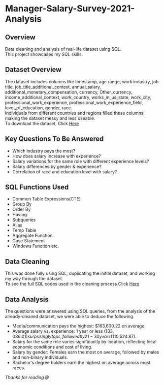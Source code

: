 # Manager-Salary-Survey-2021-Analysis
## Overview
Data cleaning and analysis of real-life dataset using SQL.  
This project showcases my SQL skills.

## Dataset Overview
The dataset includes columns like timestamp, age range, work industry, job title, job_title_additional_context, annual_salary, additional_monetary_compensation, currency, Other_currency, income_additional_context, work_country, works_in_us_state, work_city, professional_work_experience, professional_work_experience_field, level_of_education, gender, race.  
Individuals from different countries and regions filled these columns, making the dataset messy and less useable.  
To download the dataset, Click [Here](https://eyowhite.com/wp-content/uploads/2024/06/Data-cleaning-Salary-survey.zip)

## Key Questions To Be Answered
* Which industry pays the most?
* How does salary increase with experience?
* Salary variations for the same role with different experience levels?
* Salary differences by gender & experience?
* Correlation of race and education level with salary?

## SQL Functions Used
* Common Table Expressions(CTE)
* Group By
* Order By
* Having
* Subqueries
* Alias
* Temp Table
* Aggregate Function
* Case Statement
* Windows Function etc.

## Data Cleaning 
This was done fully using SQL, duplicating the initial dataset, and working my way through the dataset.  
To see the full SQL codes used in the cleaning process Click [Here]([manager_salary_survey_2021_cleaning_and_analysis_file](https://github.com/lawrence-45/Manager-Salary-Survey-2021/blob/main/manager_salary_survey_2021_cleaning_and_analysis_file.sql))

## Data Analysis 
The questions were answered using SQL queries, from the analysis of the already-cleaned dataset, we were able to deduce the following
* Media/communication pays the highest: $163,600.22 on average.
* Average salary vs. experience: 1 year or less ($133,086.01) surprisingly tops, followed by 21-30 years ($110,524.87).
* Salary for the same role varies significantly by location, reflecting local economic conditions and cost of living.
* Salary by gender: Females earn the most on average, followed by males and non-binary individuals.
* Bachelor's degree holders earn the highest on average across most races.

 _Thanks for reading😄._
